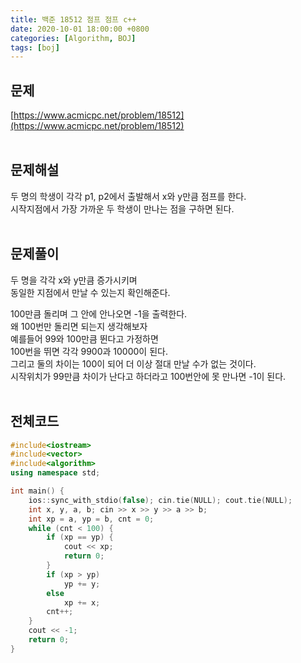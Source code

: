 ```yaml
---
title: 백준 18512 점프 점프 c++
date: 2020-10-01 18:00:00 +0800
categories: [Algorithm, BOJ]
tags: [boj]
---
```


## 문제
[https://www.acmicpc.net/problem/18512](https://www.acmicpc.net/problem/18512)  
<br>

## 문제해설  
두 명의 학생이 각각 p1, p2에서 출발해서 x와 y만큼 점프를 한다.  
시작지점에서 가장 가까운 두 학생이 만나는 점을 구하면 된다.  
<br>

## 문제풀이  
두 명을 각각 x와 y만큼 증가시키며  
동일한 지점에서 만날 수 있는지 확인해준다.  

100만큼 돌리며 그 안에 안나오면 -1을 출력한다.  
왜 100번만 돌리면 되는지 생각해보자  
예를들어 99와 100만큼 뛴다고 가정하면  
100번을 뛰면 각각 9900과 10000이 된다.  
그리고 둘의 차이는 100이 되어 더 이상 절대 만날 수가 없는 것이다.  
시작위치가 99만큼 차이가 난다고 하더라고 100번안에 못 만나면 -1이 된다.  
<br>


## 전체코드  
```c++
#include<iostream>
#include<vector>
#include<algorithm>
using namespace std;

int main() {
	ios::sync_with_stdio(false); cin.tie(NULL); cout.tie(NULL);
	int x, y, a, b; cin >> x >> y >> a >> b;
	int xp = a, yp = b, cnt = 0;
	while (cnt < 100) {
		if (xp == yp) {
			cout << xp;
			return 0;
		}
		if (xp > yp) 
			yp += y;
		else
			xp += x;
		cnt++;
	}
	cout << -1;
	return 0;
}
```